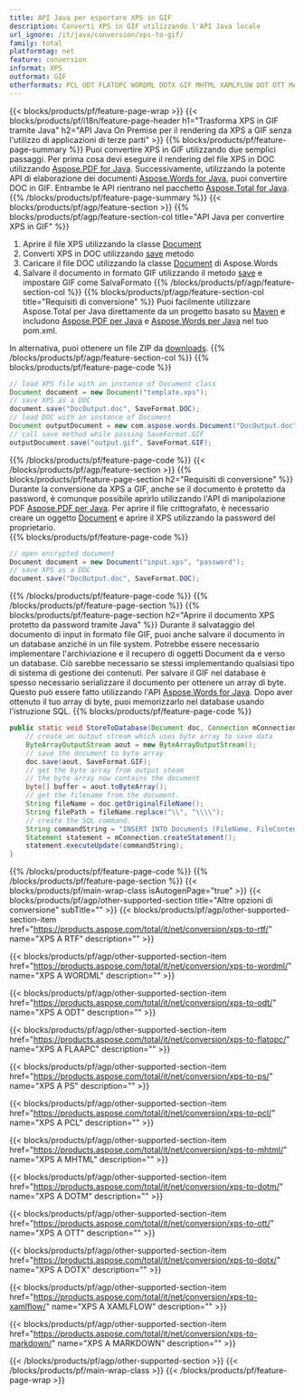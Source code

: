 ```yaml
---
title: API Java per esportare XPS in GIF
description: Converti XPS in GIF utilizzando l'API Java locale
url_ignore: /it/java/conversion/xps-to-gif/
family: total
platformtag: net
feature: conversion
informat: XPS
outformat: GIF
otherformats: PCL ODT FLATOPC WORDML DOTX GIF MHTML XAMLFLOW DOT OTT MARKDOWN RTF
---
```

{{< blocks/products/pf/feature-page-wrap >}}
{{< blocks/products/pf/i18n/feature-page-header h1="Trasforma XPS in GIF tramite Java" h2="API Java On Premise per il rendering da XPS a GIF senza l'utilizzo di applicazioni di terze parti" >}}
{{% blocks/products/pf/feature-page-summary %}}
Puoi convertire XPS in GIF utilizzando due semplici passaggi. Per prima cosa devi eseguire il rendering del file XPS in DOC utilizzando [Aspose.PDF for Java](https://products.aspose.com/pdf/java/). Successivamente, utilizzando la potente API di elaborazione dei documenti [Aspose.Words for Java](https://products.aspose.com/words/java/), puoi convertire DOC in GIF. Entrambe le API rientrano nel pacchetto [Aspose.Total for Java](https://products.aspose.com/total/java/).
{{% /blocks/products/pf/feature-page-summary  %}}
{{< blocks/products/pf/agp/feature-section >}}
{{% blocks/products/pf/agp/feature-section-col title="API Java per convertire XPS in GIF" %}}
1. Aprire il file XPS utilizzando la classe [Document](https://apiference.aspose.com/pdf/java/com.aspose.pdf/Document)
2. Converti XPS in DOC utilizzando [save](https://apiference.aspose.com/pdf/java/com.aspose.pdf/Document#save-java.lang.String-com.aspose.pdf.SaveOptions- ) metodo
3. Caricare il file DOC utilizzando la classe [Document](https://apiference.aspose.com/words/java/com.aspose.words/Document) di Aspose.Words
4. Salvare il documento in formato GIF utilizzando il metodo [save](https://apiference.aspose.com/words/java/com.aspose.words/Document#save(java.lang.String,int)) e impostare GIF come SalvaFormato
{{% /blocks/products/pf/agp/feature-section-col %}}
{{% blocks/products/pf/agp/feature-section-col title="Requisiti di conversione" %}}
Puoi facilmente utilizzare Aspose.Total per Java direttamente da un progetto basato su [Maven](https://repository.aspose.com/webapp/#/artifacts/browse/tree/General/repo/com/aspose/aspose-total) e includono [Aspose.PDF per Java](https://docs.aspose.com/pdf/java/installation/) e [Aspose.Words per Java](https://docs.aspose.com/words/java/installation/) nel tuo pom.xml.

In alternativa, puoi ottenere un file ZIP da [downloads](https://releases.aspose.com/total/java).
{{% /blocks/products/pf/agp/feature-section-col %}}
{{% blocks/products/pf/feature-page-code %}}

```java
// load XPS file with an instance of Document class
Document document = new Document("template.xps");
// save XPS as a DOC 
document.save("DocOutput.doc", SaveFormat.DOC); 
// load DOC with an instance of Document
Document outputDocument = new com.aspose.words.Document("DocOutput.doc");
// call save method while passing SaveFormat.GIF
outputDocument.save("output.gif", SaveFormat.GIF);   
```

{{% /blocks/products/pf/feature-page-code %}}
{{< /blocks/products/pf/agp/feature-section >}}
{{% blocks/products/pf/feature-page-section  h2="Requisiti di conversione" %}}
Durante la conversione da XPS a GIF, anche se il documento è protetto da password, è comunque possibile aprirlo utilizzando l'API di manipolazione PDF [Aspose.PDF per Java](https://docs.aspose.com/pdf/java/installation/). Per aprire il file crittografato, è necessario creare un oggetto [Document](https://reference.aspose.com/pdf/java/com.aspose.pdf/Document) e aprire il XPS utilizzando la password del proprietario.  
{{% blocks/products/pf/feature-page-code %}}

```cs
// open encrypted document
Document document = new Document("input.xps", "password");
// save XPS as a DOC 
document.save("DocOutput.doc", SaveFormat.DOC);
```

{{% /blocks/products/pf/feature-page-code  %}}
{{% /blocks/products/pf/feature-page-section %}}
{{% blocks/products/pf/feature-page-section  h2="Aprire il documento XPS protetto da password tramite Java" %}}
Durante il salvataggio del documento di input in formato file GIF, puoi anche salvare il documento in un database anziché in un file system. Potrebbe essere necessario implementare l'archiviazione e il recupero di oggetti Document da e verso un database. Ciò sarebbe necessario se stessi implementando qualsiasi tipo di sistema di gestione dei contenuti. Per salvare il GIF nel database è spesso necessario serializzare il documento per ottenere un array di byte. Questo può essere fatto utilizzando l'API [Aspose.Words for Java](https://products.aspose.com/words/Java/). Dopo aver ottenuto il tuo array di byte, puoi memorizzarlo nel database usando l'istruzione SQL. 
{{% blocks/products/pf/feature-page-code %}}

```java
public static void StoreToDatabase(Document doc, Connection mConnection) throws Exception {
    // create an output stream which uses byte array to save data
    ByteArrayOutputStream aout = new ByteArrayOutputStream();
    // save the document to byte array
    doc.save(aout, SaveFormat.GIF);
    // get the byte array from output steam
    // the byte array now contains the document
    byte[] buffer = aout.toByteArray();
    // get the filename from the document.
    String fileName = doc.getOriginalFileName();
    String filePath = fileName.replace("\\", "\\\\");
    // create the SQL command.
    String commandString = "INSERT INTO Documents (FileName, FileContent) VALUES('" + filePath + "', '" + buffer + "')";
    Statement statement = mConnection.createStatement();
    statement.executeUpdate(commandString);
}  
```

{{% /blocks/products/pf/feature-page-code  %}}
{{% /blocks/products/pf/feature-page-section %}}
{{< blocks/products/pf/main-wrap-class isAutogenPage="true" >}}
{{< blocks/products/pf/agp/other-supported-section title="Altre opzioni di conversione" subTitle="" >}}
{{< blocks/products/pf/agp/other-supported-section-item href="https://products.aspose.com/total/it/net/conversion/xps-to-rtf/" name="XPS A RTF" description="" >}}

{{< blocks/products/pf/agp/other-supported-section-item href="https://products.aspose.com/total/it/net/conversion/xps-to-wordml/" name="XPS A WORDML" description="" >}}

{{< blocks/products/pf/agp/other-supported-section-item href="https://products.aspose.com/total/it/net/conversion/xps-to-odt/" name="XPS A ODT" description="" >}}

{{< blocks/products/pf/agp/other-supported-section-item href="https://products.aspose.com/total/it/net/conversion/xps-to-flatopc/" name="XPS A FLAAPC" description="" >}}

{{< blocks/products/pf/agp/other-supported-section-item href="https://products.aspose.com/total/it/net/conversion/xps-to-ps/" name="XPS A PS" description="" >}}

{{< blocks/products/pf/agp/other-supported-section-item href="https://products.aspose.com/total/it/net/conversion/xps-to-pcl/" name="XPS A PCL" description="" >}}

{{< blocks/products/pf/agp/other-supported-section-item href="https://products.aspose.com/total/it/net/conversion/xps-to-mhtml/" name="XPS A MHTML" description="" >}}

{{< blocks/products/pf/agp/other-supported-section-item href="https://products.aspose.com/total/it/net/conversion/xps-to-dotm/" name="XPS A DOTM" description="" >}}

{{< blocks/products/pf/agp/other-supported-section-item href="https://products.aspose.com/total/it/net/conversion/xps-to-ott/" name="XPS A OTT" description="" >}}

{{< blocks/products/pf/agp/other-supported-section-item href="https://products.aspose.com/total/it/net/conversion/xps-to-dotx/" name="XPS A DOTX" description="" >}}

{{< blocks/products/pf/agp/other-supported-section-item href="https://products.aspose.com/total/it/net/conversion/xps-to-xamlflow/" name="XPS A XAMLFLOW" description="" >}}

{{< blocks/products/pf/agp/other-supported-section-item href="https://products.aspose.com/total/it/net/conversion/xps-to-markdown/" name="XPS A MARKDOWN" description="" >}}


{{< /blocks/products/pf/agp/other-supported-section >}}
{{< /blocks/products/pf/main-wrap-class >}}
{{< /blocks/products/pf/feature-page-wrap >}}